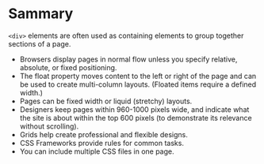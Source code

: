 # Sammary

`<div>` elements are often used as containing elements
to group together sections of a page.
- Browsers display pages in normal flow unless you
specify relative, absolute, or fixed positioning.
-  The float property moves content to the left or right
of the page and can be used to create multi-column
layouts. (Floated items require a defined width.)
-  Pages can be fixed width or liquid (stretchy) layouts.
-  Designers keep pages within 960-1000 pixels wide,
and indicate what the site is about within the top 600
pixels (to demonstrate its relevance without scrolling).
- Grids help create professional and flexible designs.
-  CSS Frameworks provide rules for common tasks.
-  You can include multiple CSS files in one page.